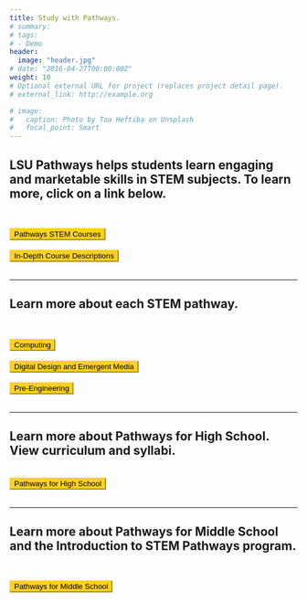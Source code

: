 ```yaml
---
title: Study with Pathways.
# summary: 
# tags:
# - Demo
header:
  image: "header.jpg"
# date: "2016-04-27T00:00:00Z"
weight: 10
# Optional external URL for project (replaces project detail page).
# external_link: http://example.org

# image:
#   caption: Photo by Toa Heftiba on Unsplash
#   focal_point: Smart
---
```


<!-- ![](../../../curriculum/placeholder%20hs.jpg) -->

## LSU Pathways helps students learn engaging and marketable skills in STEM subjects. To learn more, click on a link below. 
<br>

<a href="PathwayChart.pdf" target="_blank"><button style= "background-color:#fdd023; border-color: #fdd023"> Pathways STEM Courses </button></a> 
<br></br>
<a href="CourseDescriptions2020March_24.pdf" target="_blank"><button style= "background-color:#fdd023; border-color: #fdd023"> In-Depth Course Descriptions </button></a> 
<br></br>

----

## Learn more about each STEM pathway.
<br>

<a href="StudentFlyer.pdf" target="_blank"><button style= "background-color:#fdd023; border-color: #fdd023"> Computing  </button></a> 
<br></br>
<a href="DDEMStudentsFlyer_updatedMarch7.pdf" target="_blank"><button style= "background-color:#fdd023; border-color: #fdd023"> Digital Design and Emergent Media  </button></a> 
<br></br>
<a href="Pre-EngineeringStudentFlyer_updatedMarch7.pdf" target="_blank"><button style= "background-color:#fdd023; border-color: #fdd023"> Pre-Engineering  </button></a> 
<br></br>

----

## Learn more about Pathways for High School. View curriculum and syllabi.
<br>
<a href="/project/high-school/" target="_blank"><button style= "background-color:#fdd023; border-color: #fdd023"> Pathways for High School </button></a> <br></br>

----

## Learn more about Pathways for Middle School and the Introduction to STEM Pathways program.
<br>

<a href="/project/middle-school/" target="_blank"><button style= "background-color:#fdd023; border-color: #fdd023"> Pathways for Middle School </button></a> <br></br>



